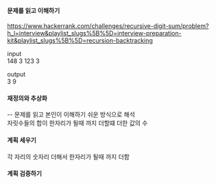 #### 문제를 읽고 이해하기
https://www.hackerrank.com/challenges/recursive-digit-sum/problem?h_l=interview&playlist_slugs%5B%5D=interview-preparation-kit&playlist_slugs%5B%5D=recursion-backtracking

input</br>
148 3
123 3

output</br>
3
9
 
#### 재정의와 추상화<br>
-- 문제를 읽고 본인이 이해하기 쉬운 방식으로 해석<br>
자릿수들의 합이 한자리가 될때 까지 더할떄 더한 값의 수

#### 계획 세우기<br>
각 자리의 숫자리 더해서 한자리가 될때 까지 더함

#### 계획 검증하기
